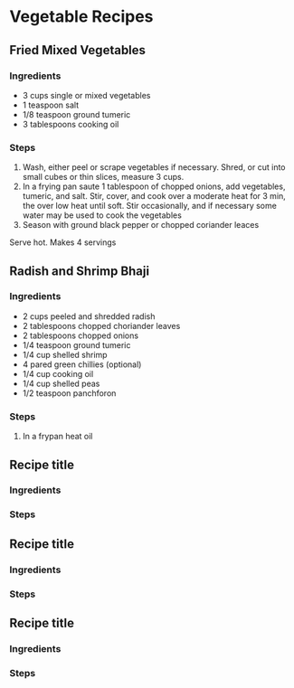 # Vegetable Recipes

## Fried Mixed Vegetables

### Ingredients
- 3 cups single or mixed vegetables
- 1 teaspoon salt
- 1/8 teaspoon ground tumeric
- 3 tablespoons cooking oil

### Steps
1. Wash, either peel or scrape vegetables if necessary. Shred, or cut into small cubes or thin slices, measure 3 cups.
2. In a frying pan saute 1 tablespoon of chopped onions, add vegetables, tumeric, and salt. Stir, cover, and cook over a moderate heat for 3 min, the over low heat until soft. Stir occasionally, and if necessary some water may be used to cook the vegetables
3. Season with ground black pepper or chopped coriander leaces

Serve hot. Makes 4 servings

## Radish and Shrimp Bhaji

### Ingredients
- 2 cups peeled and shredded radish
- 2 tablespoons chopped choriander leaves
- 2 tablespoons chopped onions
- 1/4 teaspoon ground tumeric
- 1/4 cup shelled shrimp
- 4 pared green chillies (optional)
- 1/4 cup cooking oil
- 1/4 cup shelled peas
- 1/2 teaspoon panchforon

### Steps
1. In a frypan heat oil

## Recipe title

### Ingredients


### Steps

## Recipe title

### Ingredients


### Steps

## Recipe title

### Ingredients


### Steps

